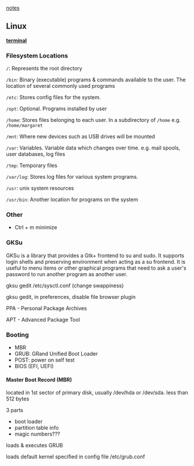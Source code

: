 [notes](../notes.md)

## Linux

**[terminal](terminal.md)**

### Filesystem Locations

`/`: Represents the root directory

`/bin`: Binary (executable) programs & commands available to the user. The location of several commonly used programs

`/etc`: Stores config files for the system.

`/opt`: Optional. Programs installed by user

`/home`: Stores files belonging to each user. In a subdirectory of `/home` e.g. `/home/margaret`

`/mnt`: Where new devices such as USB drives will be mounted

`/var`: Variables. Variable data which changes over time. e.g. mail spools, user databases, log files

`/tmp`: Temporary files

`/var/log`: Stores log files for various system programs.

`/usr`: unix system resources

`/usr/bin`: Another location for programs on the system

### Other
- Ctrl + m minimize

### GKSu
GKSu is a library that provides a Gtk+ frontend to su and sudo. It supports login shells and preserving environment when acting as a su frontend. It is useful to menu items or other graphical programs that need to ask a user's password to run another program as another user.

gksu gedit /etc/sysctl.conf     (change swappiness)

gksu gedit, in preferences, disable file browser plugin

PPA - Personal Package Archives

APT - Advanced Package Tool

### Booting
- MBR
- GRUB: GRand Unified Boot Loader
- POST: power on self test
- BIOS (EFI, UEFI)

#### Master Boot Record (MBR)
located in 1st sector of primary disk, usually /dev/hda or /dev/sda.
less than 512 bytes

3 parts
- boot loader
- partition table info
- magic numbers???

loads & executes GRUB

loads default kernel specified in config file /etc/grub.conf
